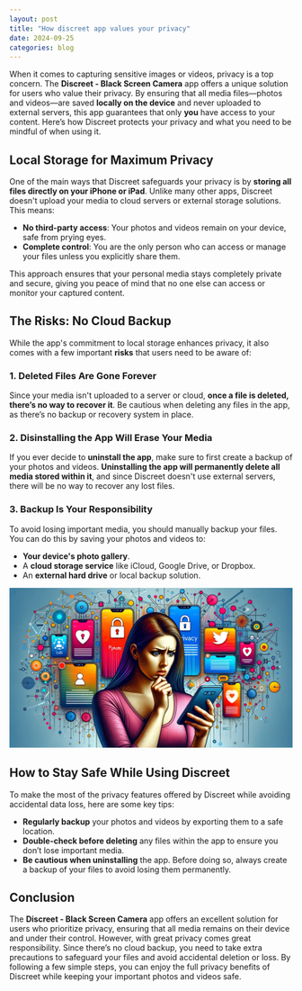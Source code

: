 ```yaml
---
layout: post
title: "How discreet app values your privacy"
date: 2024-09-25
categories: blog
---
```



When it comes to capturing sensitive images or videos, privacy is a top concern. The **Discreet - Black Screen Camera** app offers a unique solution for users who value their privacy. By ensuring that all media files—photos and videos—are saved **locally on the device** and never uploaded to external servers, this app guarantees that only **you** have access to your content. Here’s how Discreet protects your privacy and what you need to be mindful of when using it.

## Local Storage for Maximum Privacy

One of the main ways that Discreet safeguards your privacy is by **storing all files directly on your iPhone or iPad**. Unlike many other apps, Discreet doesn't upload your media to cloud servers or external storage solutions. This means:

- **No third-party access**: Your photos and videos remain on your device, safe from prying eyes.
- **Complete control**: You are the only person who can access or manage your files unless you explicitly share them.
  
This approach ensures that your personal media stays completely private and secure, giving you peace of mind that no one else can access or monitor your captured content.

## The Risks: No Cloud Backup

While the app's commitment to local storage enhances privacy, it also comes with a few important **risks** that users need to be aware of:

### 1. **Deleted Files Are Gone Forever**
Since your media isn't uploaded to a server or cloud, **once a file is deleted, there’s no way to recover it**. Be cautious when deleting any files in the app, as there’s no backup or recovery system in place.

### 2. **Disinstalling the App Will Erase Your Media**
If you ever decide to **uninstall the app**, make sure to first create a backup of your photos and videos. **Uninstalling the app will permanently delete all media stored within it**, and since Discreet doesn't use external servers, there will be no way to recover any lost files.

### 3. **Backup Is Your Responsibility**
To avoid losing important media, you should manually backup your files. You can do this by saving your photos and videos to:
- **Your device's photo gallery**.
- A **cloud storage service** like iCloud, Google Drive, or Dropbox.
- An **external hard drive** or local backup solution.


![Spycam iphone](/assets/privacyAI.png)


## How to Stay Safe While Using Discreet

To make the most of the privacy features offered by Discreet while avoiding accidental data loss, here are some key tips:

- **Regularly backup** your photos and videos by exporting them to a safe location.
- **Double-check before deleting** any files within the app to ensure you don’t lose important media.
- **Be cautious when uninstalling** the app. Before doing so, always create a backup of your files to avoid losing them permanently.

## Conclusion

The **Discreet - Black Screen Camera** app offers an excellent solution for users who prioritize privacy, ensuring that all media remains on their device and under their control. However, with great privacy comes great responsibility. Since there’s no cloud backup, you need to take extra precautions to safeguard your files and avoid accidental deletion or loss. By following a few simple steps, you can enjoy the full privacy benefits of Discreet while keeping your important photos and videos safe.
